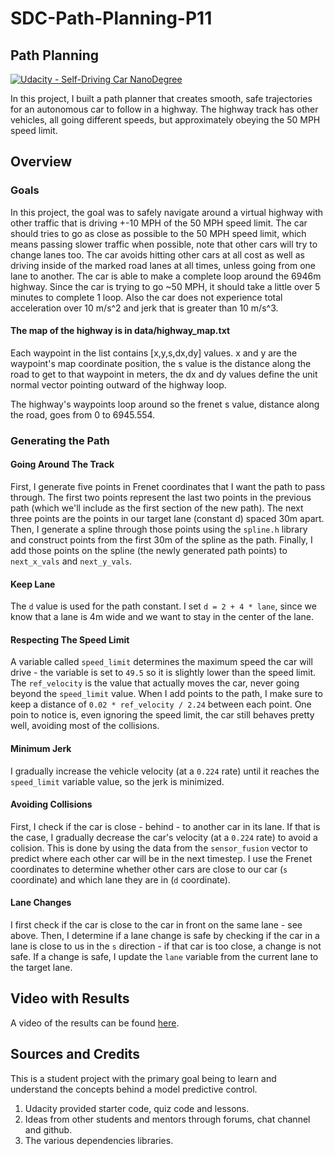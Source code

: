 # SDC-Path-Planning-P11

## Path Planning
[![Udacity - Self-Driving Car NanoDegree](https://s3.amazonaws.com/udacity-sdc/github/shield-carnd.svg)](http://www.udacity.com/drive)

In this project, I built a path planner that creates smooth, safe trajectories for an autonomous car to follow in a highway. The highway track has other vehicles, all going different speeds, but approximately obeying the 50 MPH speed limit.

## Overview 

### Goals
In this project, the goal was to safely navigate around a virtual highway with other traffic that is driving +-10 MPH of the 50 MPH speed limit. The car should tries to go as close as possible to the 50 MPH speed limit, which means passing slower traffic when possible, note that other cars will try to change lanes too. The car avoids hitting other cars at all cost as well as driving inside of the marked road lanes at all times, unless going from one lane to another. The car is able to make a complete loop around the 6946m highway. Since the car is trying to go ~50 MPH, it should take a little over 5 minutes to complete 1 loop. Also the car does not experience total acceleration over 10 m/s^2 and jerk that is greater than 10 m/s^3.

#### The map of the highway is in data/highway_map.txt
Each waypoint in the list contains  [x,y,s,dx,dy] values. x and y are the waypoint's map coordinate position, the s value is the distance along the road to get to that waypoint in meters, the dx and dy values define the unit normal vector pointing outward of the highway loop.

The highway's waypoints loop around so the frenet s value, distance along the road, goes from 0 to 6945.554.

### Generating the Path

#### Going Around The Track
First, I generate five points in Frenet coordinates that I want the path to pass through. The first two points represent the last two points in the previous path (which we'll include as the first section of the new path). The next three points are the points in our target lane (constant d) spaced 30m apart. Then, I generate a spline through those points using the `spline.h` library and construct points from the first 30m of the spline as the path. Finally, I add those points on the spline (the newly generated path points) to `next_x_vals` and `next_y_vals`.

#### Keep Lane
The `d` value is used for the path constant. I set `d = 2 + 4 * lane`, since we know that a lane is 4m wide and we want to stay in the center of the lane.

#### Respecting The Speed Limit
A variable called `speed_limit` determines the maximum speed the car will drive - the variable is set to `49.5` so it is slightly lower than the speed limit. The `ref_velocity` is the value that actually moves the car, never going beyond the `speed_limit` value. When I add points to the path, I make sure to keep a distance of `0.02 * ref_velocity / 2.24` between each point. One poin to notice is, even ignoring the speed limit, the car still behaves pretty well, avoiding most of the collisions.

#### Minimum Jerk
I gradually increase the vehicle velocity (at a `0.224` rate) until it reaches the `speed_limit` variable value, so the jerk is minimized.

#### Avoiding Collisions
First, I check if the car is close - behind - to another car in its lane. If that is the case, I gradually decrease the car's velocity (at a `0.224` rate) to avoid a colision. This is done by using the data from the `sensor_fusion` vector to predict where each other car will be in the next timestep. I use the Frenet coordinates to determine whether other cars are close to our car (`s` coordinate) and which lane they are in (`d` coordinate).

#### Lane Changes
I first check if the car is close to the car in front on the same lane - see above. Then, I determine if a lane change is safe by checking if the car in a lane is close to us in the `s` direction - if that car is too close, a change is not safe. If a change is safe, I update the `lane` variable from the current lane to the target lane.

## Video with Results

A video of the results can be found [here](https://youtu.be/nFgkeNzCuGU).

## Sources and Credits
This is a student project with the primary goal being to learn and understand the concepts behind a model predictive control. 

1. Udacity provided starter code, quiz code and lessons.
2. Ideas from other students and mentors through forums, chat channel and github.
3. The various dependencies libraries.
